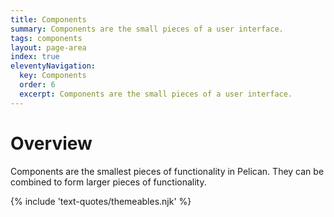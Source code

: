 ```yaml
---
title: Components
summary: Components are the small pieces of a user interface.
tags: components
layout: page-area
index: true
eleventyNavigation:
  key: Components
  order: 6
  excerpt: Components are the small pieces of a user interface.
---
```


# Overview

Components are the smallest pieces of functionality in Pelican. They can be combined to form larger pieces of functionality. 

{% include 'text-quotes/themeables.njk' %}
